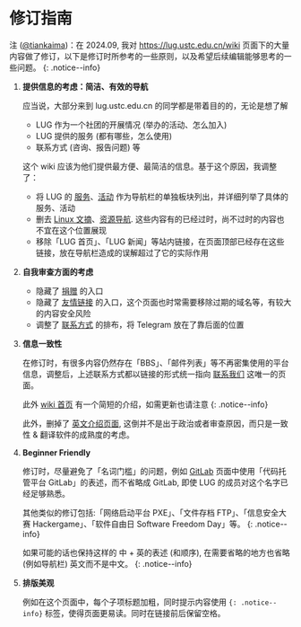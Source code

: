---
---

# 修订指南

注 ([@tiankaima](https://github.com/tiankaima))：在 2024.09, 我对 <https://lug.ustc.edu.cn/wiki> 页面下的大量内容做了修订，以下是修订时所参考的一些原则，以及希望后续编辑能够思考的一些问题。
{: .notice--info}

1. **提供信息的考虑：简洁、有效的导航**

   应当说，大部分来到 lug.ustc.edu.cn 的同学都是带着目的的，无论是想了解

   - LUG 作为一个社团的开展情况 (举办的活动、怎么加入)
   - LUG 提供的服务 (都有哪些，怎么使用)
   - 联系方式 (咨询、报告问题) 等

   这个 wiki 应该为他们提供最方便、最简洁的信息。基于这个原因，我调整了：

   - 将 LUG 的 [服务](/wiki/lug/events/)、[活动](/wiki/lug/services/) 作为导航栏的单独板块列出，并详细列举了具体的服务、活动
   - 删去 [Linux 文摘](/wiki/linux_digest/)、[资源导航](/wiki/lug/resources/). 这些内容有的已经过时，尚不过时的内容也不宜在这个位置展现
   - 移除「LUG 首页」、「LUG 新闻」等站内链接，在页面顶部已经存在这些链接，放在导航栏造成的误解超过了它的实际作用

2. **自我审查方面的考虑**

   - 隐藏了 [捐赠](/wiki/lug/donate/) 的入口
   - 隐藏了 [友情链接](https://lug.ustc.edu.cn/wiki/lug/links/) 的入口，这个页面也时常需要移除过期的域名等，有较大的内容安全风险
   - 调整了 [联系方式](/wiki/lug/contact/) 的排布，将 Telegram 放在了靠后面的位置

3. **信息一致性**

   在修订时，有很多内容仍然存在「BBS」、「邮件列表」等不再密集使用的平台信息，调整后，上述联系方式都以链接的形式统一指向 [联系我们](/wiki/lug/contact/) 这唯一的页面。

   此外 [wiki 首页](/wiki/) 有一个简短的介绍，如需更新也请注意
   {: .notice--info}

   此外，删掉了 [英文介绍页面](/wiki/intro_english/), 这倒并不是出于政治或者审查原因，而只是一致性 & 翻译软件的成熟度的考虑。

4. **Beginner Friendly**

   修订时，尽量避免了「名词门槛」的问题，例如 [GitLab](/wiki/lug/services/gitlab/) 页面中使用「代码托管平台 GitLab」的表述，而不省略成 GitLab, 即使 LUG 的成员对这个名字已经足够熟悉。

   其他类似的修订包括:「网络启动平台 PXE」、「文件存档 FTP」、「信息安全大赛 Hackergame」、「软件自由日 Software Freedom Day」等。
   {: .notice--info}

   如果可能的话也保持这样的 中 + 英的表述 (和顺序), 在需要省略的地方也省略 (例如导航栏) 英文而不是中文。
   {: .notice--info}

5. **排版美观**

   例如在这个页面中，每个子项标题加粗，同时提示内容使用 `{: .notice--info}` 标签，使得页面更易读。同时在链接前后保留空格。

